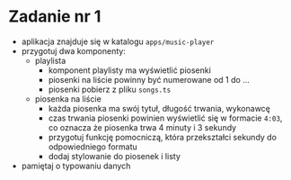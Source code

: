 # Zadanie nr 1

- aplikacja znajduje się w katalogu `apps/music-player`
- przygotuj dwa komponenty: 
  - playlista
    - komponent playlisty ma wyświetlić piosenki
    - piosenki na liście powinny być numerowane od 1 do ...
    - piosenki pobierz z pliku `songs.ts`
  - piosenka na liście
    - każda piosenka ma swój tytuł, długość trwania, wykonawcę
    - czas trwania piosenki powinien wyświetlić się w formacie `4:03`, co oznacza że piosenka trwa 4 minuty i 3 sekundy
    - przygotuj funkcję pomocniczą, która przekształci sekundy do odpowiedniego formatu
    - dodaj stylowanie do piosenek i listy
- pamiętaj o typowaniu danych
